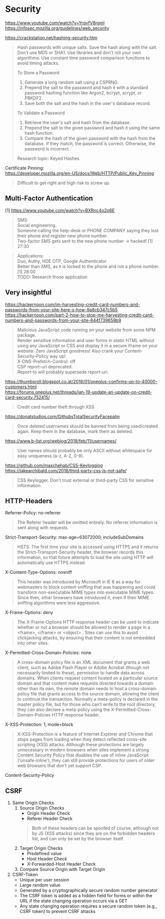 # Security

https://www.youtube.com/watch?v=YrqyfV8rgmI  
https://infosec.mozilla.org/guidelines/web_security  

https://crackstation.net/hashing-security.htm  
>Hash passwords with unique salts. Save the hash along with the salt. Don't use MD5 or SHA1. Use libraries and don't roll your own algorithms. Use constant time password comparison functions to avoid timing attacks.
>
>To Store a Password
>  1. Generate a long random salt using a CSPRNG.
>  2. Prepend the salt to the password and hash it with a standard password hashing function like Argon2, bcrypt, scrypt, or PBKDF2.
>  3. Save both the salt and the hash in the user's database record.  
>
>To Validate a Password
>  1. Retrieve the user's salt and hash from the database.
>  2. Prepend the salt to the given password and hash it using the same hash function.
>  3. Compare the hash of the given password with the hash from the database. If they match, the password is correct. Otherwise, the password is incorrect.
>
>Research topic: Keyed Hashes  

Certificate Pinning:  
https://developer.mozilla.org/en-US/docs/Web/HTTP/Public_Key_Pinning  
>Difficult to get right and high risk to screw up.

## Multi-Factor Authentication

[1] https://www.youtube.com/watch?v=BXRnc4o2o6E  
>SMS:  
>Social engineering.  
>Someone calling the help-desk or PHONE COMPANY saying they lost their phone and register new phone number.  
>Two-factor SMS gets sent to the new phone number -> hacked! [1] 27:30

>Applications:  
>Duo, Authy, HDE OTP, Google Authenticator  
>Better than SMS, as it is locked to the phone and not a phone number. [1] 28:00  
>TODO: Research those application  

## Very insightful

https://hackernoon.com/im-harvesting-credit-card-numbers-and-passwords-from-your-site-here-s-how-9a8cb347c5b5  
https://hackernoon.com/part-2-how-to-stop-me-harvesting-credit-card-numbers-and-passwords-from-your-site-844f739659b9
>Malicious JavaScript code running on your website from some NPM package.  
>Render sensitive information and user forms in static HTML without using any JavaScript or CSS and display it in a secure iframe on your website. Zero JavaScript goodness! Also crank your Content-Security-Policy way up!  
>X-DNS-Prefetch-Control: off  
>CSP report-uri deprecated.  
>Report-to will probably supersede report-uri.  

https://thumbsroll.blogspot.co.at/2018/01/oneplus-confirms-up-to-40000-customers.html  
https://forums.oneplus.net/threads/jan-19-update-an-update-on-credit-card-security.752415/
>Credit card number theft through XSS

https://donatstudios.com/GithubsTotalSecurityFacepalm
>Once deleted usernames should be banned from being used/created again. Keep them in the database, mark them as deleted.  
 
https://www.b-list.org/weblog/2018/feb/11/usernames/  
>User names should probably be only ASCII without whitespace for easy uniqueness (a-z, A-Z, 0-9).

https://github.com/maxchehab/CSS-Keylogging  
https://jakearchibald.com/2018/third-party-css-is-not-safe/  
>CSS Keylogger. Don't trust external or third-party CSS for sensitive information.  

## HTTP-Headers
Referrer-Policy: no-referrer  
>The Referer header will be omitted entirely. No referrer information is sent along with requests.  

Strict-Transport-Security: max-age=63072000; includeSubDomains  
>HSTS. The first time your site is accessed using HTTPS and it returns the Strict-Transport-Security header, the browser records this information, so that future attempts to load the site using HTTP will automatically use HTTPS instead.  

X-Content-Type-Options: nosniff  
>This header was introduced by Microsoft in IE 8 as a way for webmasters to block content sniffing that was happening and could transform non-executable MIME types into executable MIME types. Since then, other browsers have introduced it, even if their MIME sniffing algorithms were less aggressive.  

X-Frame-Options: deny  
>The X-Frame-Options HTTP response header can be used to indicate whether or not a browser should be allowed to render a page in a <frame\>, <iframe\> or <object\> . Sites can use this to avoid clickjacking attacks, by ensuring that their content is not embedded into other sites.  

X-Permitted-Cross-Domain-Policies: none  
>A cross-domain policy file is an XML document that grants a web client, such as Adobe Flash Player or Adobe Acrobat (though not necessarily limited to these), permission to handle data across domains. When clients request content hosted on a particular source domain and that content make requests directed towards a domain other than its own, the remote domain needs to host a cross-domain policy file that grants access to the source domain, allowing the client to continue the transaction. Normally a meta-policy is declared in the master policy file, but for those who can’t write to the root directory, they can also declare a meta-policy using the X-Permitted-Cross-Domain-Policies HTTP response header.  

X-XSS-Protection: 1; mode=block  
>X-XSS-Protection is a feature of Internet Explorer and Chrome that stops pages from loading when they detect reflected cross-site scripting (XSS) attacks. Although these protections are largely unnecessary in modern browsers when sites implement a strong Content Security Policy that disables the use of inline JavaScript ('unsafe-inline'), they can still provide protections for users of older web browsers that don’t yet support CSP.

Content-Security-Policy 

## CSRF
1. Same Origin Checks
    1. Source Origin Checks
        * Origin Header Check
        * Referer Header Check
        >Both of these headers can be spoofed of course, although not by JS (XSS attacks) since they are on the forbidden headers list, and can only be set by the browser itself.
    2. Target Origin Checks
        * Predefined value
        * Host Header Check
        * X-Forwarded-Host Header Check
    3. Compare Source Origin with Target Origin
2. CSRF-Token
    * Unique per user session
    * Large random value
    * Generated by a cryptographically secure random number generator
    * The CSRF token is added as a hidden field for forms or within the URL if the state changing operation occurs via a GET
    * Any state changing operation requires a secure random token (e.g., CSRF token) to prevent CSRF attacks
